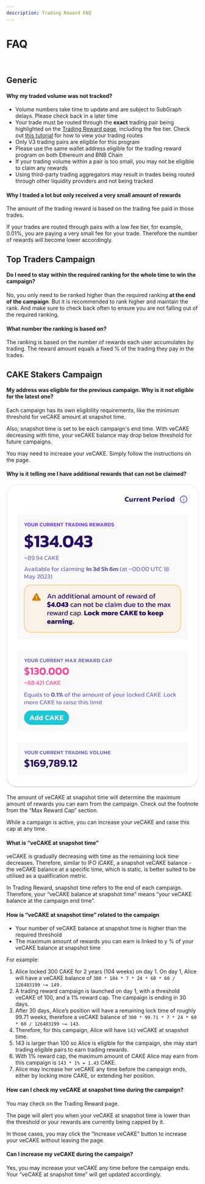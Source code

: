 ```yaml
---
description: Trading Reward FAQ
---
```


# FAQ

<figure><img src="../../.gitbook/assets/faq-tradingreward (1).png" alt=""><figcaption></figcaption></figure>

## Generic

#### Why my traded volume was not tracked?

* Volume numbers take time to update and are subject to SubGraph delays. Please check back in a later time
* Your trade must be routed through the **exact** trading pair being highlighted on the [Trading Reward page](https://pancakeswap.finance/trading-reward#rewards-breakdown), including the fee tier. Check out [this tutorial](https://docs.pancakeswap.finance/products/pancakeswap-exchange/fees-and-routes#check-the-fee-rate-and-fee-amount-that-is-currently-applied) for how to view your trading routes
* Only V3 trading pairs are eligible for this program
* Please use the same wallet address eligible for the trading reward program on both Ethereum and BNB Chain
* If your trading volume within a pair is too small, you may not be eligible to claim any rewards
* Using third-party trading aggregators may result in trades being routed through other liquidity providers and not being tracked

#### Why I traded a lot but only received a very small amount of rewards

The amount of the trading reward is based on the trading fee paid in those trades.

If your trades are routed through pairs with a low fee tier, for example, 0.01%, you are paying a very small fee for your trade. Therefore the number of rewards will become lower accordingly.



## Top Traders Campaign

#### Do I need to stay within the required ranking for the whole time to win the campaign?

No, you only need to be ranked higher than the required ranking **at the end of the campaign**. But it is recommended to rank higher and maintain the rank. And make sure to check back often to ensure you are not falling out of the required ranking.

#### What number the ranking is based on?

The ranking is based on the number of rewards each user accumulates by trading. The reward amount equals a fixed % of the trading they pay in the trades.



## CAKE Stakers Campaign

#### My address was eligible for the previous campaign. Why is it not eligible for the latest one?

Each campaign has its own eligibility requirements, like the minimum threshold for veCAKE amount at snapshot time.

Also, snapshot time is set to be each campaign's end time. With veCAKE decreasing with time, your veCAKE balance may drop below threshold for future campaigns.

You may need to increase your veCAKE. Simply follow the instructions on the page.

#### Why is it telling me I have additional rewards that can not be claimed?

![](<../../.gitbook/assets/image (227).png>)

The amount of veCAKE at snapshot time will determine the maximum amount of rewards you can earn from the campaign. Check out the footnote from the “Max Reward Cap” section.

While a campaign is active, you can increase your veCAKE and raise this cap at any time.

#### What is “veCAKE at snapshot time”

veCAKE is gradually decreasing with time as the remaining lock time decreases. Therefore, similar to IFO iCAKE, a snapshot veCAKE balance - the veCAKE balance at a specific time, which is static, is better suited to be utilised as a qualification metric.

In Trading Reward, snapshot time refers to the end of each campaign. Therefore, your “veCAKE balance at snapshot time” means “your veCAKE balance at the campaign end time”.

#### How is “veCAKE at snapshot time” related to the campaign

* Your number of veCAKE balance at snapshot time is higher than the required threshold
* The maximum amount of rewards you can earn is linked to y % of your veCAKE balance at snapshot time

For example:

1. Alice locked 300 CAKE for 2 years (104 weeks) on day 1. On day 1, Alice will have a veCAKE balance of `300 * 104 * 7 * 24 * 60 * 60 / 126403199 ~= 149` .
2. A trading reward campaign is launched on day 1, with a threshold veCAKE of 100, and a 1% reward cap. The campaign is ending in 30 days.
3. After 30 days, Alice’s position will have a remaining lock time of roughly 99.71 weeks, therefore a veCAKE balance of `300 * 99.71 * 7 * 24 * 60 * 60 / 126403199 ~= 143`.
4. Therefore, for this campaign, Alice will have `143` veCAKE at snapshot time.
5. 143 is larger than 100 so Alice is eligible for the campaign, she may start trading eligible pairs to earn trading rewards.
6. With 1% reward cap, the maximum amount of CAKE Alice may earn from this campaign is `143 * 1% = 1.43` CAKE.
7. Alice may increase her veCAKE any time before the campaign ends, either by locking more CAKE, or extending her position.

#### How can I check my veCAKE at snapshot time during the campaign?

You may check on the Trading Reward page.

The page will alert you when your veCAKE at snapshot time is lower than the threshold or your rewards are currently being capped by it.

In those cases, you may click the “Increase veCAKE” button to increase your veCAKE without leaving the page.

#### Can I increase my veCAKE during the campaign?

Yes, you may increase your veCAKE any time before the campaign ends. Your “veCAKE at snapshot time” will get updated accordingly.

